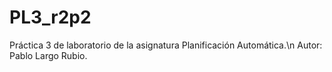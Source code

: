 # PL3_r2p2 
Práctica 3 de laboratorio de la asignatura Planificación Automática.\n
Autor: Pablo Largo Rubio.
